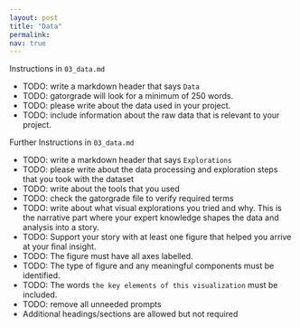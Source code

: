 ```yaml
---
layout: post
title: "Data"
permalink:
nav: true
---
```


Instructions in `03_data.md`

- TODO: write a markdown header that says `Data`
- TODO: gatorgrade will look for a minimum of 250 words.
- TODO: please write about the data used in your project.
- TODO: include information about the raw data that is relevant
  to your project.

Further Instructions in `03_data.md`

- TODO: write a markdown header that says `Explorations`
- TODO: please write about the data processing and exploration
  steps that you took with the dataset
- TODO: write about the tools that you used
- TODO: check the gatorgrade file to verify required terms
- TODO: write about what visual explorations you tried and why.
  This is the narrative part where your expert knowledge shapes
  the data and analysis into a story.
- TODO: Support your story with at least one figure that helped
  you arrive at your final insight.
- TODO: The figure must have all axes labelled.
- TODO: The type of figure and any meaningful components must be identified.
- TODO: The words `the key elements of this visualization` must be included.
- TODO: remove all unneeded prompts
- Additional headings/sections are allowed but not required
